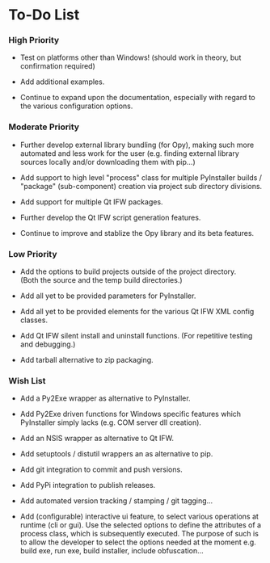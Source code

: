 # To-Do List 

### High Priority

* Test on platforms other than Windows! 
	(should work in theory, but confirmation required)

* Add additional examples.

* Continue to expand upon the documentation, especially with
regard to the various configuration options. 

### Moderate Priority

* Further develop external library bundling (for Opy), making such 
more automated and less work for the user (e.g. finding external library 
sources locally and/or downloading them with pip...)

* Add support to high level "process" class for multiple PyInstaller 
builds / "package" (sub-component) creation via project sub directory 
divisions.

* Add support for multiple Qt IFW packages.
	
* Further develop the Qt IFW script generation features. 
			
* Continue to improve and stablize the Opy library and its beta features.

### Low Priority

* Add the options to build projects outside of the project directory.  
(Both the source and the temp build directories.)  

* Add all yet to be provided parameters for PyInstaller.  

* Add all yet to be provided elements for the various Qt IFW 
XML config classes.  

* Add Qt IFW silent install and uninstall functions. 
(For repetitive testing and debugging.)  

* Add tarball alternative to zip packaging.

### Wish List		

* Add a Py2Exe wrapper as alternative to PyInstaller.

* Add Py2Exe driven functions for Windows specific features 
which PyInstaller simply lacks (e.g. COM server dll creation).

* Add an NSIS wrapper as alternative to Qt IFW.

* Add setuptools / distutil wrappers an as alternative to pip.  

* Add git integration to commit and push versions.

* Add PyPi integration to publish releases.

* Add automated version tracking / stamping / git tagging...
  
* Add (configurable) interactive ui feature, to select various 
operations at runtime (cli or gui).  Use the selected options
to define the attributes of a process class, which is subsequently
executed.  The purpose of such is to allow the developer to
select the options needed at the moment e.g. build exe, run exe, 
build installer, include obfuscation...
